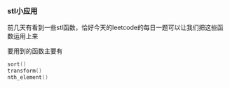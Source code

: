 ### stl小应用

前几天有看到一些stl函数，恰好今天的leetcode的每日一题可以让我们把这些函数运用上来

要用到的函数主要有

```cpp
sort()
transform()
nth_element()
```